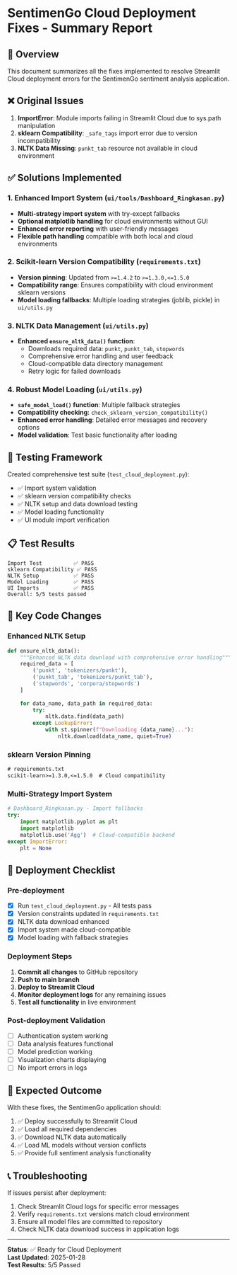 # SentimenGo Cloud Deployment Fixes - Summary Report

## 🎯 Overview
This document summarizes all the fixes implemented to resolve Streamlit Cloud deployment errors for the SentimenGo sentiment analysis application.

## ❌ Original Issues
1. **ImportError**: Module imports failing in Streamlit Cloud due to sys.path manipulation
2. **sklearn Compatibility**: `_safe_tags` import error due to version incompatibility  
3. **NLTK Data Missing**: `punkt_tab` resource not available in cloud environment

## ✅ Solutions Implemented

### 1. Enhanced Import System (`ui/tools/Dashboard_Ringkasan.py`)
- **Multi-strategy import system** with try-except fallbacks
- **Optional matplotlib handling** for cloud environments without GUI
- **Enhanced error reporting** with user-friendly messages
- **Flexible path handling** compatible with both local and cloud environments

### 2. Scikit-learn Version Compatibility (`requirements.txt`)
- **Version pinning**: Updated from `>=1.4.2` to `>=1.3.0,<=1.5.0`
- **Compatibility range**: Ensures compatibility with cloud environment sklearn versions
- **Model loading fallbacks**: Multiple loading strategies (joblib, pickle) in `ui/utils.py`

### 3. NLTK Data Management (`ui/utils.py`)
- **Enhanced `ensure_nltk_data()` function**:
  - Downloads required data: `punkt`, `punkt_tab`, `stopwords`
  - Comprehensive error handling and user feedback
  - Cloud-compatible data directory management
  - Retry logic for failed downloads

### 4. Robust Model Loading (`ui/utils.py`)
- **`safe_model_load()` function**: Multiple fallback strategies
- **Compatibility checking**: `check_sklearn_version_compatibility()`
- **Enhanced error handling**: Detailed error messages and recovery options
- **Model validation**: Test basic functionality after loading

## 🧪 Testing Framework
Created comprehensive test suite (`test_cloud_deployment.py`):
- ✅ Import system validation
- ✅ sklearn version compatibility checks
- ✅ NLTK setup and data download testing
- ✅ Model loading functionality
- ✅ UI module import verification

## 📋 Test Results
```
Import Test          ✅ PASS
sklearn Compatibility ✅ PASS
NLTK Setup           ✅ PASS
Model Loading        ✅ PASS
UI Imports           ✅ PASS
Overall: 5/5 tests passed
```

## 🔧 Key Code Changes

### Enhanced NLTK Setup
```python
def ensure_nltk_data():
    """Enhanced NLTK data download with comprehensive error handling"""
    required_data = [
        ('punkt', 'tokenizers/punkt'),
        ('punkt_tab', 'tokenizers/punkt_tab'), 
        ('stopwords', 'corpora/stopwords')
    ]
    
    for data_name, data_path in required_data:
        try:
            nltk.data.find(data_path)
        except LookupError:
            with st.spinner(f"Downloading {data_name}..."):
                nltk.download(data_name, quiet=True)
```

### sklearn Version Pinning
```txt
# requirements.txt
scikit-learn>=1.3.0,<=1.5.0  # Cloud compatibility
```

### Multi-Strategy Import System
```python
# Dashboard_Ringkasan.py - Import fallbacks
try:
    import matplotlib.pyplot as plt
    import matplotlib
    matplotlib.use('Agg')  # Cloud-compatible backend
except ImportError:
    plt = None
```

## 🚀 Deployment Checklist

### Pre-deployment
- [x] Run `test_cloud_deployment.py` - All tests pass
- [x] Version constraints updated in `requirements.txt`
- [x] NLTK data download enhanced
- [x] Import system made cloud-compatible
- [x] Model loading with fallback strategies

### Deployment Steps
1. **Commit all changes** to GitHub repository
2. **Push to main branch** 
3. **Deploy to Streamlit Cloud**
4. **Monitor deployment logs** for any remaining issues
5. **Test all functionality** in live environment

### Post-deployment Validation
- [ ] Authentication system working
- [ ] Data analysis features functional
- [ ] Model prediction working
- [ ] Visualization charts displaying
- [ ] No import errors in logs

## 🏁 Expected Outcome
With these fixes, the SentimenGo application should:
1. ✅ Deploy successfully to Streamlit Cloud
2. ✅ Load all required dependencies
3. ✅ Download NLTK data automatically
4. ✅ Load ML models without version conflicts
5. ✅ Provide full sentiment analysis functionality

## 📞 Troubleshooting
If issues persist after deployment:
1. Check Streamlit Cloud logs for specific error messages
2. Verify `requirements.txt` versions match cloud environment
3. Ensure all model files are committed to repository
4. Check NLTK data download success in application logs

---
**Status**: ✅ Ready for Cloud Deployment  
**Last Updated**: 2025-01-28  
**Test Results**: 5/5 Passed
